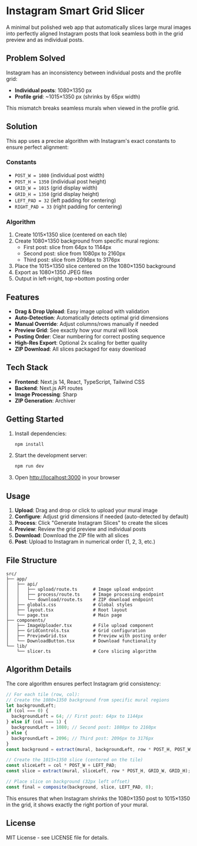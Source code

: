 # Instagram Smart Grid Slicer

A minimal but polished web app that automatically slices large mural images into perfectly aligned Instagram posts that look seamless both in the grid preview and as individual posts.

## Problem Solved

Instagram has an inconsistency between individual posts and the profile grid:

- **Individual posts**: 1080×1350 px
- **Profile grid**: ~1015×1350 px (shrinks by 65px width)

This mismatch breaks seamless murals when viewed in the profile grid.

## Solution

This app uses a precise algorithm with Instagram's exact constants to ensure perfect alignment:

### Constants

- `POST_W = 1080` (individual post width)
- `POST_H = 1350` (individual post height)
- `GRID_W = 1015` (grid display width)
- `GRID_H = 1350` (grid display height)
- `LEFT_PAD = 32` (left padding for centering)
- `RIGHT_PAD = 33` (right padding for centering)

### Algorithm

1. Create 1015×1350 slice (centered on each tile)
2. Create 1080×1350 background from specific mural regions:
   - First post: slice from 64px to 1144px
   - Second post: slice from 1080px to 2160px
   - Third post: slice from 2096px to 3176px
3. Place the 1015×1350 slice centered on the 1080×1350 background
4. Export as 1080×1350 JPEG files
5. Output in left→right, top→bottom posting order

## Features

- **Drag & Drop Upload**: Easy image upload with validation
- **Auto-Detection**: Automatically detects optimal grid dimensions
- **Manual Override**: Adjust columns/rows manually if needed
- **Preview Grid**: See exactly how your mural will look
- **Posting Order**: Clear numbering for correct posting sequence
- **High-Res Export**: Optional 2x scaling for better quality
- **ZIP Download**: All slices packaged for easy download

## Tech Stack

- **Frontend**: Next.js 14, React, TypeScript, Tailwind CSS
- **Backend**: Next.js API routes
- **Image Processing**: Sharp
- **ZIP Generation**: Archiver

## Getting Started

1. Install dependencies:

   ```bash
   npm install
   ```

2. Start the development server:

   ```bash
   npm run dev
   ```

3. Open [http://localhost:3000](http://localhost:3000) in your browser

## Usage

1. **Upload**: Drag and drop or click to upload your mural image
2. **Configure**: Adjust grid dimensions if needed (auto-detected by default)
3. **Process**: Click "Generate Instagram Slices" to create the slices
4. **Preview**: Review the grid preview and individual posts
5. **Download**: Download the ZIP file with all slices
6. **Post**: Upload to Instagram in numerical order (1, 2, 3, etc.)

## File Structure

```
src/
├── app/
│   ├── api/
│   │   ├── upload/route.ts      # Image upload endpoint
│   │   ├── process/route.ts     # Image processing endpoint
│   │   └── download/route.ts    # ZIP download endpoint
│   ├── globals.css              # Global styles
│   ├── layout.tsx               # Root layout
│   └── page.tsx                 # Main page
├── components/
│   ├── ImageUploader.tsx        # File upload component
│   ├── GridControls.tsx         # Grid configuration
│   ├── PreviewGrid.tsx          # Preview with posting order
│   └── DownloadButton.tsx       # Download functionality
└── lib/
    └── slicer.ts                # Core slicing algorithm
```

## Algorithm Details

The core algorithm ensures perfect Instagram grid consistency:

```typescript
// For each tile (row, col):
// Create the 1080×1350 background from specific mural regions
let backgroundLeft;
if (col === 0) {
  backgroundLeft = 64; // First post: 64px to 1144px
} else if (col === 1) {
  backgroundLeft = 1080; // Second post: 1080px to 2160px
} else {
  backgroundLeft = 2096; // Third post: 2096px to 3176px
}
const background = extract(mural, backgroundLeft, row * POST_H, POST_W, POST_H);

// Create the 1015×1350 slice (centered on the tile)
const sliceLeft = col * POST_W + LEFT_PAD;
const slice = extract(mural, sliceLeft, row * POST_H, GRID_W, GRID_H);

// Place slice on background (32px left offset)
const final = composite(background, slice, LEFT_PAD, 0);
```

This ensures that when Instagram shrinks the 1080×1350 post to 1015×1350 in the grid, it shows exactly the right portion of your mural.

## License

MIT License - see LICENSE file for details.
